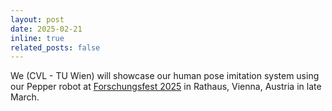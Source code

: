 ```yaml
---
layout: post
date: 2025-02-21
inline: true
related_posts: false
---
```


We (CVL - TU Wien) will showcase our human pose imitation system using our Pepper robot at [Forschungsfest 2025](https://wirtschaftsagentur.at/termine-events-workshops/wiener-forschungsfest-2025/) in Rathaus, Vienna, Austria in late March.
